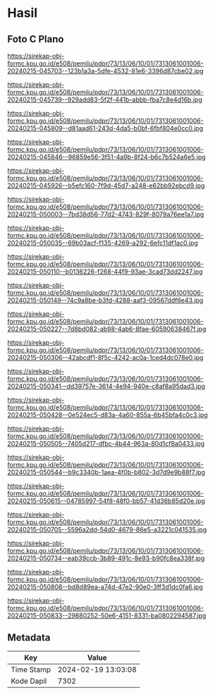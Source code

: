 # Hasil

## Foto C Plano

https://sirekap-obj-formc.kpu.go.id/e508/pemilu/pdpr/73/13/06/10/01/7313061001006-20240215-045703--123b1a3a-5dfe-4532-81e6-3396d87cbe02.jpg

https://sirekap-obj-formc.kpu.go.id/e508/pemilu/pdpr/73/13/06/10/01/7313061001006-20240215-045739--929add83-5f2f-441b-abbb-fba7c8e4d16b.jpg

https://sirekap-obj-formc.kpu.go.id/e508/pemilu/pdpr/73/13/06/10/01/7313061001006-20240215-045809--d81aad61-243d-4da5-b0bf-6fbf804e0cc0.jpg

https://sirekap-obj-formc.kpu.go.id/e508/pemilu/pdpr/73/13/06/10/01/7313061001006-20240215-045846--96859e56-3f51-4a9b-8f24-b6c7b524a6e5.jpg

https://sirekap-obj-formc.kpu.go.id/e508/pemilu/pdpr/73/13/06/10/01/7313061001006-20240215-045926--b5efc160-7f9d-45d7-a248-e62bb92ebcd9.jpg

https://sirekap-obj-formc.kpu.go.id/e508/pemilu/pdpr/73/13/06/10/01/7313061001006-20240215-050003--7bd38d56-77d2-4743-829f-8079a76ee1a7.jpg

https://sirekap-obj-formc.kpu.go.id/e508/pemilu/pdpr/73/13/06/10/01/7313061001006-20240215-050035--69b03acf-f135-4269-a292-6efc11df1ac0.jpg

https://sirekap-obj-formc.kpu.go.id/e508/pemilu/pdpr/73/13/06/10/01/7313061001006-20240215-050110--b0136226-f268-44f9-93ae-3cad73dd2247.jpg

https://sirekap-obj-formc.kpu.go.id/e508/pemilu/pdpr/73/13/06/10/01/7313061001006-20240215-050149--74c9a8be-b3fd-4288-aaf3-09567ddf6e43.jpg

https://sirekap-obj-formc.kpu.go.id/e508/pemilu/pdpr/73/13/06/10/01/7313061001006-20240215-050227--7d8bd082-ab98-4ab6-8fae-60590638467f.jpg

https://sirekap-obj-formc.kpu.go.id/e508/pemilu/pdpr/73/13/06/10/01/7313061001006-20240215-050306--42abcdf1-8f5c-4242-ac0a-1ced4dc078e0.jpg

https://sirekap-obj-formc.kpu.go.id/e508/pemilu/pdpr/73/13/06/10/01/7313061001006-20240215-050341--dd39757e-3614-4e94-940e-c8af8a95dad3.jpg

https://sirekap-obj-formc.kpu.go.id/e508/pemilu/pdpr/73/13/06/10/01/7313061001006-20240215-050428--0e524ec5-d83a-4a60-855a-6b45bfa4c0c3.jpg

https://sirekap-obj-formc.kpu.go.id/e508/pemilu/pdpr/73/13/06/10/01/7313061001006-20240215-050505--7405d217-dfbc-4b44-963a-80d1cf8a0433.jpg

https://sirekap-obj-formc.kpu.go.id/e508/pemilu/pdpr/73/13/06/10/01/7313061001006-20240215-050544--b9c3340b-1aea-4f0b-b802-3d7d9e9b88f7.jpg

https://sirekap-obj-formc.kpu.go.id/e508/pemilu/pdpr/73/13/06/10/01/7313061001006-20240215-050615--04785997-54f8-48f0-bb57-41d36b85d20e.jpg

https://sirekap-obj-formc.kpu.go.id/e508/pemilu/pdpr/73/13/06/10/01/7313061001006-20240215-050705--5596a2dd-54d0-4679-86e5-a3221c041535.jpg

https://sirekap-obj-formc.kpu.go.id/e508/pemilu/pdpr/73/13/06/10/01/7313061001006-20240215-050734--eab39ccb-3b89-491c-8e93-b90fc8ea338f.jpg

https://sirekap-obj-formc.kpu.go.id/e508/pemilu/pdpr/73/13/06/10/01/7313061001006-20240215-050808--bd8d89ea-a74d-47e2-90e0-3ff3d1dc0fa6.jpg

https://sirekap-obj-formc.kpu.go.id/e508/pemilu/pdpr/73/13/06/10/01/7313061001006-20240215-050833--29880252-50e6-4151-8331-ba0802294587.jpg


## Metadata

| Key        | Value               |
| ---------- | ------------------- |
| Time Stamp | 2024-02-19 13:03:08 |
| Kode Dapil | 7302                |



